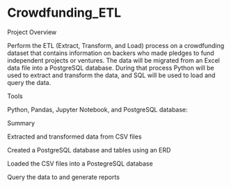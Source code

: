 # Crowdfunding_ETL

Project Overview

Perform the ETL (Extract, Transform, and Load) process on a crowdfunding dataset that contains information on backers who made pledges to fund independent projects or ventures. The data will be migrated from an Excel data file into a PostgreSQL database. During that process Python will be used to extract and transform the data, and SQL will be used to load and query the data.

Tools

Python, Pandas, Jupyter Notebook, and PostgreSQL database:

Summary

Extracted and transformed data from CSV files

Created a PostgreSQL database and tables using an ERD

Loaded the CSV files into a PostegreSQL database

Query the data to and generate reports

